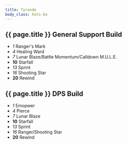```yaml
---
title: Tyrande
body_class: hots-bo
---
```


## {{ page.title }} General Support Build

-   _1_  Ranger's Mark
-   _4_  Healing Ward
-   _7_  Lunar Blaze/Battle Momentum/Calldown M.U.L.E.
- __10__ Starfall
-  _13_  Sprint
-  _16_  Shooting Star
- __20__ Rewind

## {{ page.title }} DPS Build

-   _1_  Emopwer
-   _4_  Pierce
-   _7_  Lunar Blaze
- __10__ Starfall
-  _13_  Sprint
-  _16_  Ranger/Shooting Star
- __20__ Rewind
